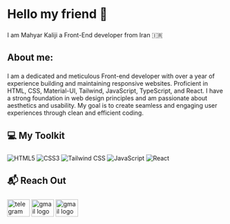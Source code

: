 ###

<h1>Hello my friend 👋</h1>

###

<p>I am Mahyar Kaliji a Front-End developer from Iran 🇮🇷</p>

###

<h2>About me:</h2>

###

<p>I am a dedicated and meticulous Front-end developer with over a year of experience building and maintaining responsive websites. Proficient in HTML, CSS, Material-UI, Tailwind, JavaScript, TypeScript, and React. I have a strong foundation in web design principles and am passionate about aesthetics and usability. My goal is to create seamless and engaging user experiences through clean and efficient coding.</p>

###

<h2>💻 My Toolkit</h2>

###

<div>

![HTML5](https://img.shields.io/badge/HTML5-%23E34F26.svg?style=for-the-badge&logo=html5&logoColor=white)
![CSS3](https://img.shields.io/badge/CSS3-%231572B6.svg?style=for-the-badge&logo=css3&logoColor=white)
![Tailwind CSS](https://img.shields.io/badge/Tailwind%20CSS-%2328A6D4.svg?style=for-the-badge&logo=tailwind-css&logoColor=white)
![JavaScript](https://img.shields.io/badge/JavaScript-%23323330.svg?style=for-the-badge&logo=javascript&logoColor=F7DF1E)
![React](https://img.shields.io/badge/React-%23282C34.svg?style=for-the-badge&logo=react&logoColor=61DAFB)

</div>

###

<h2>📬 Reach Out</h2>

###

<div>
  <a href="https://t.me/Mahyar_Kaliji" target="_blank"><img src="https://raw.githubusercontent.com/maurodesouza/profile-readme-generator/master/src/assets/icons/social/telegram/default.svg" width="52" height="40" alt="telegram logo" /></a>
  <a href="mailto:mahyar.kaliji@gmail.com" target="_blank"><img src="https://raw.githubusercontent.com/maurodesouza/profile-readme-generator/master/src/assets/icons/social/gmail/default.svg" width="52" height="40" alt="gmail logo" /></a>
  <a href="https://www.linkedin.com/in/mahyarkaliji/" target="_blank"><img src="https://raw.githubusercontent.com/maurodesouza/profile-readme-generator/master/src/assets/icons/social/linkedin/default.svg" width="52" height="40" alt="gmail logo" /></a>
</div>

<!--
**MahyarKaliji/MahyarKaliji** is a ✨ _special_ ✨ repository because its `README.md` (this file) appears on your GitHub profile.

Here are some ideas to get you started:

- 🔭 I’m currently working on ...
- 🌱 I’m currently learning ...
- 👯 I’m looking to collaborate on ...
- 🤔 I’m looking for help with ...
- 💬 Ask me about ...
- 📫 How to reach me: ...
- 😄 Pronouns: ...
- ⚡ Fun fact: ...
-->
